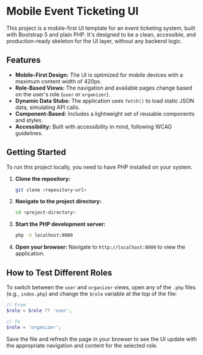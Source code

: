 # Mobile Event Ticketing UI

This project is a mobile-first UI template for an event ticketing system, built with Bootstrap 5 and plain PHP. It's designed to be a clean, accessible, and production-ready skeleton for the UI layer, without any backend logic.

## Features

- **Mobile-First Design:** The UI is optimized for mobile devices with a maximum content width of 420px.
- **Role-Based Views:** The navigation and available pages change based on the user's role (`user` or `organizer`).
- **Dynamic Data Stubs:** The application uses `fetch()` to load static JSON data, simulating API calls.
- **Component-Based:** Includes a lightweight set of reusable components and styles.
- **Accessibility:** Built with accessibility in mind, following WCAG guidelines.

## Getting Started

To run this project locally, you need to have PHP installed on your system.

1. **Clone the repository:**
   ```bash
   git clone <repository-url>
   ```

2. **Navigate to the project directory:**
   ```bash
   cd <project-directory>
   ```

3. **Start the PHP development server:**
   ```bash
   php -S localhost:8000
   ```

4. **Open your browser:**
   Navigate to `http://localhost:8000` to view the application.

## How to Test Different Roles

To switch between the `user` and `organizer` views, open any of the `.php` files (e.g., `index.php`) and change the `$role` variable at the top of the file:

```php
// From
$role = $role ?? 'user';

// To
$role = 'organizer';
```

Save the file and refresh the page in your browser to see the UI update with the appropriate navigation and content for the selected role.
